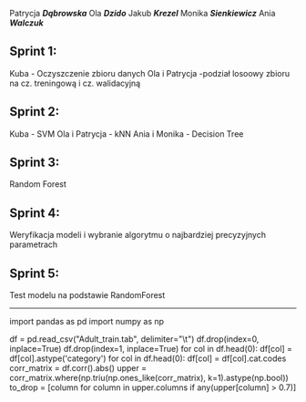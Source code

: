 Patrycja ***Dąbrowska***
Ola ***Dzido***
Jakub ***Krezel***
Monika ***Sienkiewicz***
Ania ***Walczuk***

## Sprint 1:
Kuba - Oczyszczenie zbioru danych
Ola i Patrycja -podział losoowy zbioru na cz. treningową i cz. walidacyjną
## Sprint 2:
Kuba - SVM
Ola i Patrycja - kNN
Ania i Monika - Decision Tree
## Sprint 3:
Random Forest

## Sprint 4:
Weryfikacja modeli i wybranie algorytmu o najbardziej precyzyjnych parametrach

## Sprint 5:
Test modelu na podstawie RandomForest

----------------------------------------
import pandas as pd
import numpy as np

df = pd.read_csv("Adult_train.tab", delimiter="\t")
df.drop(index=0, inplace=True)
df.drop(index=1, inplace=True)
for col in df.head(0):
    df[col] = df[col].astype('category')
for col in df.head(0):
    df[col] = df[col].cat.codes
corr_matrix = df.corr().abs()
upper = corr_matrix.where(np.triu(np.ones_like(corr_matrix), k=1).astype(np.bool))
to_drop = [column for column in upper.columns if any(upper[column] > 0.7)]